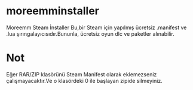 # moreemminstaller
Moreemm Steam İnstaller
Bu,bir Steam için yapılmış ücretsiz .manifest ve .lua şırıngalayıcısıdır.Bununla, ücretsiz oyun dlc ve paketler alınabilir.

# Not
Eğer RAR/ZIP klasörünü Steam Manifest olarak eklemezseniz çalışmayacaktır.Ve o klasördeki 0 ile başlayan zipide silmeyiniz.
